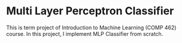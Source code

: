 # Multi Layer Perceptron Classifier
This is term project of Introduction to Machine Learning (COMP 462) course. In this project, I implement MLP Classifier from scratch.
